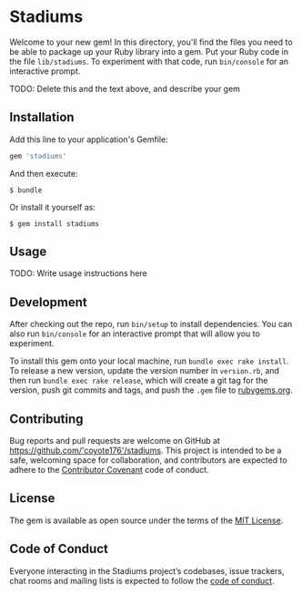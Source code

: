 # Stadiums

Welcome to your new gem! In this directory, you'll find the files you need to be able to package up your Ruby library into a gem. Put your Ruby code in the file `lib/stadiums`. To experiment with that code, run `bin/console` for an interactive prompt.

TODO: Delete this and the text above, and describe your gem

## Installation

Add this line to your application's Gemfile:

```ruby
gem 'stadiums'
```

And then execute:

    $ bundle

Or install it yourself as:

    $ gem install stadiums

## Usage

TODO: Write usage instructions here

## Development

After checking out the repo, run `bin/setup` to install dependencies. You can also run `bin/console` for an interactive prompt that will allow you to experiment.

To install this gem onto your local machine, run `bundle exec rake install`. To release a new version, update the version number in `version.rb`, and then run `bundle exec rake release`, which will create a git tag for the version, push git commits and tags, and push the `.gem` file to [rubygems.org](https://rubygems.org).

## Contributing

Bug reports and pull requests are welcome on GitHub at https://github.com/'coyote176'/stadiums. This project is intended to be a safe, welcoming space for collaboration, and contributors are expected to adhere to the [Contributor Covenant](http://contributor-covenant.org) code of conduct.

## License

The gem is available as open source under the terms of the [MIT License](https://opensource.org/licenses/MIT).

## Code of Conduct

Everyone interacting in the Stadiums project’s codebases, issue trackers, chat rooms and mailing lists is expected to follow the [code of conduct](https://github.com/'coyote176'/stadiums/blob/master/CODE_OF_CONDUCT.md).
